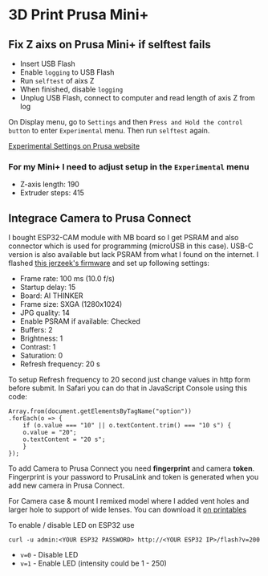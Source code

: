 # 3D Print Prusa Mini+

## Fix Z aixs on Prusa Mini+ if selftest fails

* Insert USB Flash
* Enable `logging` to USB Flash
* Run `selftest` of aixs Z
* When finished, disable `logging`
* Unplug USB Flash, connect to computer and read length of axis Z from log

On Display menu, go to `Settings` and then `Press and Hold the control button` to enter `Experimental` menu. Then run `selftest` again.

[Experimental Settings on Prusa website](https://help.prusa3d.com/article/experimental-settings-mk4-s-mk3-9-s-mk3-5-s-xl-mini_264396)

### For my Mini+ I need to adjust setup in the `Experimental` menu

* Z-axis length: 190
* Extruder steps: 415

## Integrace Camera to Prusa Connect

I bought ESP32-CAM module with MB board so I get PSRAM and also connector which is used for programming (microUSB in this case). USB-C version is also available but lack PSRAM from what I found on the internet. I flashed [this jerzeek's firmware](https://jerzeek.github.io/PrintCam-Firmware/) and set up following settings:

* Frame rate: 100 ms (10.0 f/s)
* Startup delay: 15
* Board: AI THINKER
* Frame size: SXGA (1280x1024)
* JPG quality: 14
* Enable PSRAM if available: Checked
* Buffers: 2
* Brightness: 1
* Contrast: 1    
* Saturation: 0
* Refresh frequency: 20 s

To setup Refresh frequency to 20 second just change values in http form before submit. In Safari you can do that in JavaScript Console using this code:

    Array.from(document.getElementsByTagName("option"))
    .forEach(o => {
        if (o.value === "10" || o.textContent.trim() === "10 s") {
        o.value = "20";
        o.textContent = "20 s";
        }
    });

To add Camera to Prusa Connect you need **fingerprint** and camera **token**. Fingerprint is your password to PrusaLink and token is generated when you add new camera in Prusa Connect.

For Camera case & mount I remixed model where I added vent holes and larger hole to support of wide lenses. You can download it [on printables](https://www.printables.com/model/1399104-esp32-cam-case-with-mount-for-prusa-minimini)

To enable / disable LED on ESP32 use

    curl -u admin:<YOUR ESP32 PASSWORD> http://<YOUR ESP32 IP>/flash?v=200

* `v=0` - Disable LED
* `v=1` - Enable LED (intensity could be 1 - 250)
